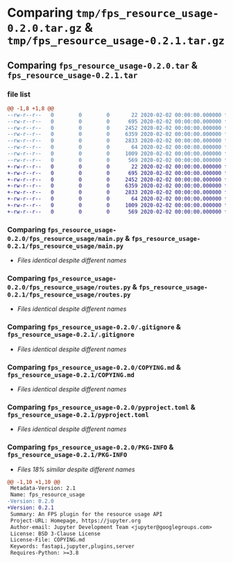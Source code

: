 # Comparing `tmp/fps_resource_usage-0.2.0.tar.gz` & `tmp/fps_resource_usage-0.2.1.tar.gz`

## Comparing `fps_resource_usage-0.2.0.tar` & `fps_resource_usage-0.2.1.tar`

### file list

```diff
@@ -1,8 +1,8 @@
--rw-r--r--   0        0        0       22 2020-02-02 00:00:00.000000 fps_resource_usage-0.2.0/fps_resource_usage/__init__.py
--rw-r--r--   0        0        0      695 2020-02-02 00:00:00.000000 fps_resource_usage-0.2.0/fps_resource_usage/main.py
--rw-r--r--   0        0        0     2452 2020-02-02 00:00:00.000000 fps_resource_usage-0.2.0/fps_resource_usage/routes.py
--rw-r--r--   0        0        0     6359 2020-02-02 00:00:00.000000 fps_resource_usage-0.2.0/.gitignore
--rw-r--r--   0        0        0     2833 2020-02-02 00:00:00.000000 fps_resource_usage-0.2.0/COPYING.md
--rw-r--r--   0        0        0       64 2020-02-02 00:00:00.000000 fps_resource_usage-0.2.0/README.md
--rw-r--r--   0        0        0     1009 2020-02-02 00:00:00.000000 fps_resource_usage-0.2.0/pyproject.toml
--rw-r--r--   0        0        0      569 2020-02-02 00:00:00.000000 fps_resource_usage-0.2.0/PKG-INFO
+-rw-r--r--   0        0        0       22 2020-02-02 00:00:00.000000 fps_resource_usage-0.2.1/fps_resource_usage/__init__.py
+-rw-r--r--   0        0        0      695 2020-02-02 00:00:00.000000 fps_resource_usage-0.2.1/fps_resource_usage/main.py
+-rw-r--r--   0        0        0     2452 2020-02-02 00:00:00.000000 fps_resource_usage-0.2.1/fps_resource_usage/routes.py
+-rw-r--r--   0        0        0     6359 2020-02-02 00:00:00.000000 fps_resource_usage-0.2.1/.gitignore
+-rw-r--r--   0        0        0     2833 2020-02-02 00:00:00.000000 fps_resource_usage-0.2.1/COPYING.md
+-rw-r--r--   0        0        0       64 2020-02-02 00:00:00.000000 fps_resource_usage-0.2.1/README.md
+-rw-r--r--   0        0        0     1009 2020-02-02 00:00:00.000000 fps_resource_usage-0.2.1/pyproject.toml
+-rw-r--r--   0        0        0      569 2020-02-02 00:00:00.000000 fps_resource_usage-0.2.1/PKG-INFO
```

### Comparing `fps_resource_usage-0.2.0/fps_resource_usage/main.py` & `fps_resource_usage-0.2.1/fps_resource_usage/main.py`

 * *Files identical despite different names*

### Comparing `fps_resource_usage-0.2.0/fps_resource_usage/routes.py` & `fps_resource_usage-0.2.1/fps_resource_usage/routes.py`

 * *Files identical despite different names*

### Comparing `fps_resource_usage-0.2.0/.gitignore` & `fps_resource_usage-0.2.1/.gitignore`

 * *Files identical despite different names*

### Comparing `fps_resource_usage-0.2.0/COPYING.md` & `fps_resource_usage-0.2.1/COPYING.md`

 * *Files identical despite different names*

### Comparing `fps_resource_usage-0.2.0/pyproject.toml` & `fps_resource_usage-0.2.1/pyproject.toml`

 * *Files identical despite different names*

### Comparing `fps_resource_usage-0.2.0/PKG-INFO` & `fps_resource_usage-0.2.1/PKG-INFO`

 * *Files 18% similar despite different names*

```diff
@@ -1,10 +1,10 @@
 Metadata-Version: 2.1
 Name: fps_resource_usage
-Version: 0.2.0
+Version: 0.2.1
 Summary: An FPS plugin for the resource usage API
 Project-URL: Homepage, https://jupyter.org
 Author-email: Jupyter Development Team <jupyter@googlegroups.com>
 License: BSD 3-Clause License
 License-File: COPYING.md
 Keywords: fastapi,jupyter,plugins,server
 Requires-Python: >=3.8
```

